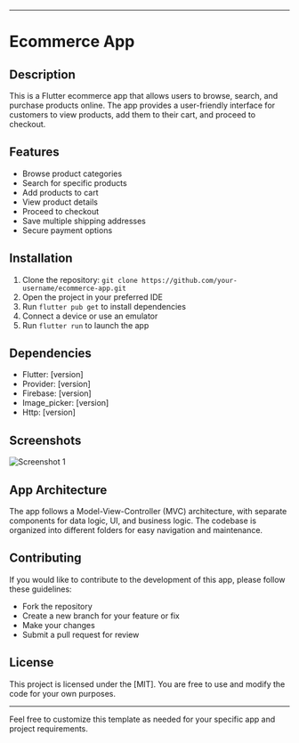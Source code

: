 
---

# Ecommerce App
## Description
This is a Flutter ecommerce app that allows users to browse, search, and purchase products online. The app provides a user-friendly interface for customers to view products, add them to their cart, and proceed to checkout.

## Features
- Browse product categories
- Search for specific products
- Add products to cart
- View product details
- Proceed to checkout
- Save multiple shipping addresses
- Secure payment options

## Installation
1. Clone the repository: `git clone https://github.com/your-username/ecommerce-app.git`
2. Open the project in your preferred IDE
3. Run `flutter pub get` to install dependencies
4. Connect a device or use an emulator
5. Run `flutter run` to launch the app

## Dependencies
- Flutter: [version]
- Provider: [version]
- Firebase: [version]
- Image_picker: [version]
- Http: [version]

## Screenshots
![Screenshot 1](https://telegra.ph/file/f80d4ccbdf904b78f64a6.jpg)

## App Architecture
The app follows a Model-View-Controller (MVC) architecture, with separate components for data logic, UI, and business logic. The codebase is organized into different folders for easy navigation and maintenance.

## Contributing
If you would like to contribute to the development of this app, please follow these guidelines:
- Fork the repository
- Create a new branch for your feature or fix
- Make your changes
- Submit a pull request for review

## License
This project is licensed under the [MIT]. You are free to use and modify the code for your own purposes.

---

Feel free to customize this template as needed for your specific app and project requirements.
